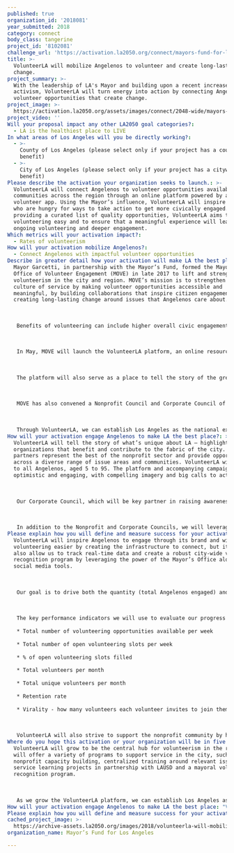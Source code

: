 ```yaml
---
published: true
organization_id: '2018081'
year_submitted: 2018
category: connect
body_class: tangerine
project_id: '8102081'
challenge_url: 'https://activation.la2050.org/connect/mayors-fund-for-los-angeles/'
title: >-
  VolunteerLA will mobilize Angelenos to volunteer and create long-lasting
  change.
project_summary: >-
  With the leadership of LA's Mayor and building upon a recent increase in local
  activism, VolunteerLA will turn energy into action by connecting Angelenos to
  volunteer opportunities that create change.
project_image: >-
  https://activation.la2050.org/assets/images/connect/2048-wide/mayors-fund-for-los-angeles.jpg
project_video: ''
Will your proposal impact any other LA2050 goal categories?:
  - LA is the healthiest place to LIVE
In what areas of Los Angeles will you be directly working?:
  - >-
    County of Los Angeles (please select only if your project has a countywide
    benefit)
  - >-
    City of Los Angeles (please select only if your project has a citywide
    benefit)
Please describe the activation your organization seeks to launch.: >-
  VolunteerLA will connect Angelenos to volunteer opportunities available in
  communities across the region through an online platform powered by a mobile
  volunteer app. Using the Mayor’s influence, VolunteerLA will inspire Angelenos
  who are hungry for ways to take action to get more civically engaged. By
  providing a curated list of quality opportunities, VolunteerLA aims to make
  volunteering easy and to ensure that a meaningful experience will lead to
  ongoing volunteering and deeper engagement.
Which metrics will your activation impact?​:
  - Rates of volunteerism
How will your activation mobilize Angelenos?:
  - Connect Angelenos with impactful volunteer opportunities
Describe in greater detail how your activation will make LA the best place?: >-
  Mayor Garcetti, in partnership with the Mayor’s Fund, formed the Mayor’s
  Office of Volunteer Engagement (MOVE) in late 2017 to lift and strengthen
  volunteerism in the city and region. MOVE’s mission is to strengthen L.A.’s
  culture of service by making volunteer opportunities accessible and
  meaningful, by building collaborations that inspire citizen engagement, and by
  creating long-lasting change around issues that Angelenos care about.
   
    
   
   Benefits of volunteering can include higher overall civic engagement, improved health, skills development, and lower criminal activity. Volunteering makes our communities stronger and more resilient. Corporate-based volunteerism builds employee culture and is a key component to corporate social responsibility efforts. 
   
   
   
   In May, MOVE will launch the VolunteerLA platform, an online resource that includes a curated list of volunteer opportunities in order to easily connect Angelenos to opportunities that are available in local communities across the region and that build on a diverse collection of skills. The volunteer opportunities featured on the site will represent the best of Los Angeles with MOVE’s vetted nonprofit partners posting opportunities as they become available. The platform will be powered by Golden, the leading volunteer mobile app. The Golden app features technical capabilities that will allow MOVE to capture valuable data to best inform how to grow volunteerism in the city and the region. Golden aims to solve one key challenge of volunteering — recruiting and converting volunteers — by making signing up easy and fun with clear, engaging descriptions and real-time logistics (like automated sign-in). In addition, Golden includes a backend dashboard that tracks key metrics and analytics, including economic value of volunteer time logged, percentage of new versus returning volunteers, interests and search terms, and a zip code heat map. 
   
   
   
   The platform will also serve as a place to tell the story of the great work being done by volunteers from nonprofits, corporations and institutions across the city and region, and will provide space to acknowledge and thank partners. 
   
   
   
   MOVE has also convened a Nonprofit Council and Corporate Council of leading nonprofit organizations and companies from across the city to come together to support VolunteerLA. These groups serve as key advisors and give input on how MOVE can best support corporate programs and the needs of nonprofits in the region. Going forward, the Nonprofit Council and Corporate Council will partner with MOVE to launch other programs to strengthen the city’s culture of volunteerism.
   
   
   
   Through VolunteerLA, we can establish Los Angeles as the national example of how government, nonprofits, foundations, and companies can partner to productively address our local issues together.
How will your activation engage Angelenos to make LA the best place?: >-
  VolunteerLA will tell the story of what’s unique about LA — highlighting the
  organizations that benefit and contribute to the fabric of the city. Our
  partners represent the best of the nonprofit sector and provide opportunities
  across a diverse range of issue areas and communities. VolunteerLA will appeal
  to all Angelenos, aged 5 to 95. The platform and accompanying campaign will be
  optimistic and engaging, with compelling imagery and big calls to action.
   
   
   
   Our Corporate Council, which will be key partner in raising awareness about VolunteerLA, is made of up leaders from a diverse range of industries. 
   
   
   
   In addition to the Nonprofit and Corporate Councils, we will leverage additional partners and networks to engage Angelenos in VolunteerLA including the Department of Neighborhood Empowerment, the Mayor’s field representatives, city departments like Recreation and Parks and the Central Library, the Mayor’s Youth Council, LA City employees, including retired public servants and more.
Please explain how you will define and measure success for your activation.​: >-
  VolunteerLA will inspire Angelenos to engage through its brand and will make
  volunteering easier by creating the infrastructure to connect, but it will
  also allow us to track real-time data and create a robust city-wide volunteer
  recognition program by leveraging the power of the Mayor’s Office alongside
  social media tools. 
   
   
   
   Our goal is to drive both the quantity (total Angelenos engaged) and consistency (multiple instances of engagement per year) of volunteering in the city and region to not only meet but to exceed the national average. To help reach LA2050’s goal of a 65% volunteer rate by the year 2050, we aim to raise the volunteer participation rate from 19% to 26% over the next 5 years.
   
   
   
   The key performance indicators we will use to evaluate our progress and track our success, include: 
   
   * Total number of volunteering opportunities available per week
   
   * Total number of open volunteering slots per week
   
   * % of open volunteering slots filled
   
   * Total volunteers per month
   
   * Total unique volunteers per month
   
   * Retention rate
   
   * Virality - how many volunteers each volunteer invites to join them
   
   
   
   VolunteerLA will also strive to support the nonprofit community by helping to ensure that its needs are met through meaningful volunteer engagement. We will look at the percentage of available spots filled and monitor the ‘take rate’ of posted opportunities to give organizations feedback on how opportunities are presented.
Where do you hope this activation or your organization will be in five years?: >-
  VolunteerLA will grow to be the central hub for volunteerism in the region and
  will offer a variety of programs to support service in the city, such as
  nonprofit capacity building, centralized training around relevant issues,
  service learning projects in partnership with LAUSD and a mayoral volunteer
  recognition program.
   
   
   
   As we grow the VolunteerLA platform, we can establish Los Angeles as the model of how government, nonprofits, foundations, and companies can partner to productively address our local issues together using technology and collaboration.
How will your activation engage Angelenos to make LA the best place: "VolunteerLA will tell the story of what’s unique about LA — highlighting the organizations that benefit and contribute to the fabric of the city. Our partners represent the best of the nonprofit sector and provide opportunities across a diverse range of issue areas and communities. VolunteerLA will appeal to all Angelenos, aged 5 to 95. The platform and accompanying campaign will be optimistic and engaging, with compelling imagery and big calls to action.\r\n\r\nOur Corporate Council, which will be key partner in raising awareness about VolunteerLA, is made of up leaders from a diverse range of industries. \r\n\r\nIn addition to the Nonprofit and Corporate Councils, we will leverage additional partners and networks to engage Angelenos in VolunteerLA including the Department of Neighborhood Empowerment, the Mayor’s field representatives, city departments like Recreation and Parks and the Central Library, the Mayor’s Youth Council, LA City employees, including retired public servants and more.     \r\n"
Please explain how you will define and measure success for your activation.: "VolunteerLA will inspire Angelenos to engage through its brand and will make volunteering easier by creating the infrastructure to connect, but it will also allow us to track real-time data and create a robust city-wide volunteer recognition program by leveraging the power of the Mayor’s Office alongside social media tools. \r\n\r\nOur goal is to drive both the quantity (total Angelenos engaged) and consistency (multiple instances of engagement per year) of volunteering in the city and region to not only meet but to exceed the national average. To help reach LA2050’s goal of a 65% volunteer rate by the year 2050, we aim to raise the volunteer participation rate from 19% to 26% over the next 5 years.\r\n\r\nThe key performance indicators we will use to evaluate our progress and track our success, include:  \r\n*\tTotal number of volunteering opportunities available per week\r\n*\tTotal number of open volunteering slots per week\r\n*\t% of open volunteering slots filled\r\n*\tTotal volunteers per month\r\n*\tTotal unique volunteers per month\r\n*\tRetention rate\r\n*\tVirality - how many volunteers each volunteer invites to join them\r\n\r\nVolunteerLA will also strive to support the nonprofit community by helping to ensure that its needs are met through meaningful volunteer engagement. We will look at the percentage of available spots filled and monitor the ‘take rate’ of posted opportunities to give organizations feedback on how opportunities are presented.\r\n"
cached_project_image: >-
  https://archive-assets.la2050.org/images/2018/volunteerla-will-mobilize-angelenos-to-volunteer-and-create-long-lasting-change/activation.la2050.org/assets/images/connect/2048-wide/mayors-fund-for-los-angeles.jpg
organization_name: Mayor’s Fund for Los Angeles

---
```

